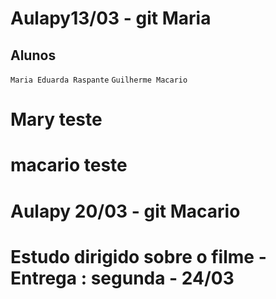 # Aulapy13/03 - git Maria

## Alunos
`Maria Eduarda Raspante`
`Guilherme Macario`

# Mary teste

# macario teste

# Aulapy 20/03 - git Macario

# Estudo dirigido sobre o filme - Entrega : segunda - 24/03
